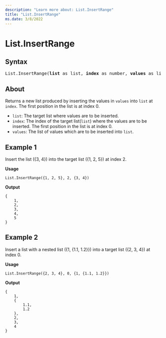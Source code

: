 ```yaml
---
description: "Learn more about: List.InsertRange"
title: "List.InsertRange"
ms.date: 3/8/2022
---
```

# List.InsertRange

## Syntax

<pre>
List.InsertRange(<b>list</b> as list, <b>index</b> as number, <b>values</b> as list) as list
</pre>

## About  

Returns a new list produced by inserting the values in `values` into `list` at `index`. The first position in the list is at index 0.

* `list`: The target list where values are to be inserted.
* `index`: The index of the target list(`list`) where the values are to be inserted. The first position in the list is at index 0.
* `values`: The list of values which are to be inserted into `list`.  

## Example 1

Insert the list ({3, 4}) into the target list ({1, 2, 5}) at index 2.

**Usage**

```powerquery-m
List.InsertRange({1, 2, 5}, 2, {3, 4})
```

**Output**

```powerquery-m
{
    1,
    2,
    3,
    4,
    5
}
```

## Example 2

Insert a list with a nested list ({1, {1.1, 1.2}}) into a target list ({2, 3, 4}) at index 0.

**Usage**

```powerquery-m
List.InsertRange({2, 3, 4}, 0, {1, {1.1, 1.2}})
```

**Output**

```powerquery-m
{
    1,
    {
        1.1,
        1.2
    },
    2,
    3,
    4
}
```
